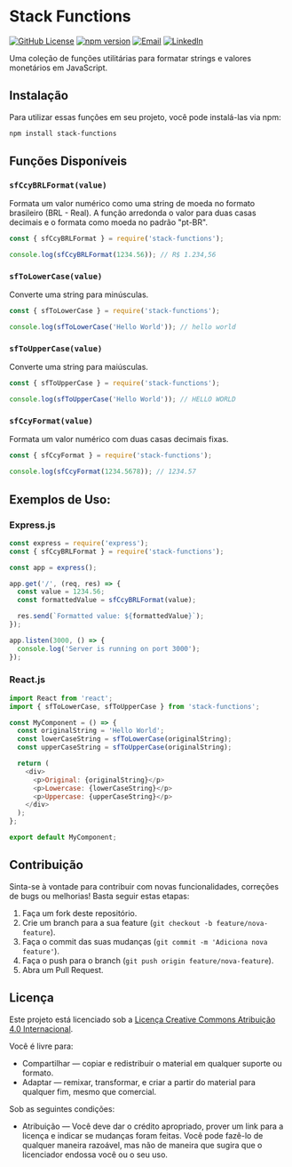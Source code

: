 # Stack Functions

[![GitHub License](https://img.shields.io/github/license/otaciobarbosa/stack-functions)](LICENSE)
[![npm version](https://img.shields.io/npm/v/stack-functions)](https://www.npmjs.com/package/stack-functions)
[![Email](https://img.shields.io/badge/Email-contato%40otaciobarbosa.com.br-blue)](mailto:contato@otaciobarbosa.com.br)
[![LinkedIn](https://img.shields.io/badge/LinkedIn-ot%C3%A1ciobarbosa-blue)](https://www.linkedin.com/in/ot%C3%A1ciobarbosa/)


Uma coleção de funções utilitárias para formatar strings e valores monetários em JavaScript.

## Instalação

Para utilizar essas funções em seu projeto, você pode instalá-las via npm:

```bash
npm install stack-functions
```

## Funções Disponíveis

### `sfCcyBRLFormat(value)`

Formata um valor numérico como uma string de moeda no formato brasileiro (BRL - Real). A função arredonda o valor para duas casas decimais e o formata como moeda no padrão "pt-BR".

```javascript
const { sfCcyBRLFormat } = require('stack-functions');

console.log(sfCcyBRLFormat(1234.56)); // R$ 1.234,56
```

### `sfToLowerCase(value)`

Converte uma string para minúsculas.

```javascript
const { sfToLowerCase } = require('stack-functions');

console.log(sfToLowerCase('Hello World')); // hello world
```

### `sfToUpperCase(value)`

Converte uma string para maiúsculas.

```javascript
const { sfToUpperCase } = require('stack-functions');

console.log(sfToUpperCase('Hello World')); // HELLO WORLD
```

### `sfCcyFormat(value)`

Formata um valor numérico com duas casas decimais fixas.

```javascript
const { sfCcyFormat } = require('stack-functions');

console.log(sfCcyFormat(1234.5678)); // 1234.57
```

## Exemplos de Uso:

### Express.js

```javascript
const express = require('express');
const { sfCcyBRLFormat } = require('stack-functions');

const app = express();

app.get('/', (req, res) => {
  const value = 1234.56;
  const formattedValue = sfCcyBRLFormat(value);

  res.send(`Formatted value: ${formattedValue}`);
});

app.listen(3000, () => {
  console.log('Server is running on port 3000');
});
```


### React.js

```javascript
import React from 'react';
import { sfToLowerCase, sfToUpperCase } from 'stack-functions';

const MyComponent = () => {
  const originalString = 'Hello World';
  const lowerCaseString = sfToLowerCase(originalString);
  const upperCaseString = sfToUpperCase(originalString);

  return (
    <div>
      <p>Original: {originalString}</p>
      <p>Lowercase: {lowerCaseString}</p>
      <p>Uppercase: {upperCaseString}</p>
    </div>
  );
};

export default MyComponent;
```

## Contribuição

Sinta-se à vontade para contribuir com novas funcionalidades, correções de bugs ou melhorias! Basta seguir estas etapas:

1. Faça um fork deste repositório.
2. Crie um branch para a sua feature (`git checkout -b feature/nova-feature`).
3. Faça o commit das suas mudanças (`git commit -m 'Adiciona nova feature'`).
4. Faça o push para o branch (`git push origin feature/nova-feature`).
5. Abra um Pull Request.

## Licença

Este projeto está licenciado sob a [Licença Creative Commons Atribuição 4.0 Internacional](http://creativecommons.org/licenses/by/4.0/).

Você é livre para:

- Compartilhar — copiar e redistribuir o material em qualquer suporte ou formato.
- Adaptar — remixar, transformar, e criar a partir do material para qualquer fim, mesmo que comercial.

Sob as seguintes condições:

- Atribuição — Você deve dar o crédito apropriado, prover um link para a licença e indicar se mudanças foram feitas. Você pode fazê-lo de qualquer maneira razoável, mas não de maneira que sugira que o licenciador endossa você ou o seu uso.